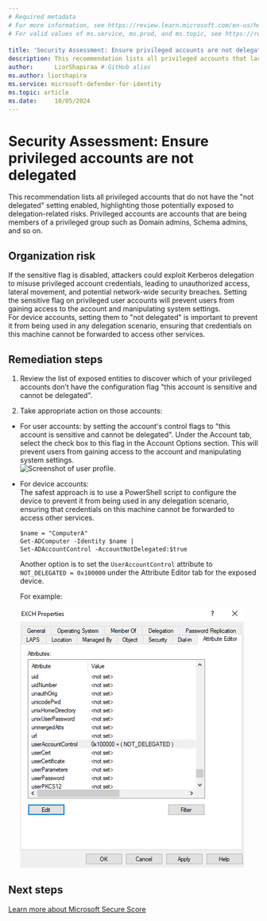 ```yaml
---
# Required metadata
# For more information, see https://review.learn.microsoft.com/en-us/help/platform/learn-editor-add-metadata?branch=main
# For valid values of ms.service, ms.prod, and ms.topic, see https://review.learn.microsoft.com/en-us/help/platform/metadata-taxonomies?branch=main

title: 'Security Assessment: Ensure privileged accounts are not delegated'
description: This recommendation lists all privileged accounts that lack the "account is sensitive and cannot be delegated" flag.
author:      LiorShapiraa # GitHub alias
ms.author: liorshapira
ms.service: microsoft-defender-for-identity
ms.topic: article
ms.date:     10/05/2024
---
```


# Security Assessment: Ensure privileged accounts are not delegated

This recommendation lists all privileged accounts that do not have the "not delegated" setting enabled, highlighting those potentially exposed to delegation-related risks. Privileged accounts are accounts that are being members of a privileged group such as Domain admins, Schema admins, and so on. 

## Organization risk

If the sensitive flag is disabled, attackers could exploit Kerberos delegation to misuse privileged account credentials, leading to unauthorized access, lateral movement, and potential network-wide security breaches. Setting the sensitive flag on privileged user accounts will prevent users from gaining access to the account and manipulating system settings.   
For device accounts, setting them to "not delegated" is important to prevent it from being used in any delegation scenario, ensuring that credentials on this machine cannot be forwarded to access other services.

## Remediation steps

1. Review the list of exposed entities to discover which of your privileged accounts don’t have the configuration flag "this account is sensitive and cannot be delegated". 

1. Take appropriate action on those accounts:

- For user accounts: by setting the account's control flags to "this account is sensitive and cannot be delegated". Under the Account tab, select the check box to this flag in the Account Options section. This will prevent users from gaining access to the account and manipulating system settings.    
![Screenshot of user profile.](media/ensure-privileged-accounts-with-sensitive-flag/administrator-properties.png)

- For device accounts:  
The safest approach is to use a PowerShell script to configure the device to prevent it from being used in any delegation scenario, ensuring that credentials on this machine cannot be forwarded to access other services.

  ```
  $name = "ComputerA" 
  Get-ADComputer -Identity $name |
  Set-ADAccountControl -AccountNotDelegated:$true
  ```
  Another option is to set the `UserAccountControl` attribute to `NOT_DELEGATED = 0x100000` under the Attribute Editor tab for the exposed device.   
  
  For example:  
  
    ![Screenshot of device profile.](media/ensure-privileged-accounts-with-sensitive-flag/device-profile.png)
  
## Next steps

[Learn more about Microsoft Secure Score](/microsoft-365/security/defender/microsoft-secure-score)

